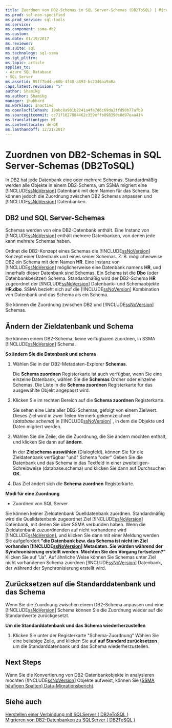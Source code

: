 ```yaml
---
title: Zuordnen von DB2-Schemas in SQL Server-Schemas (DB2ToSQL) | Microsoft Docs
ms.prod: sql-non-specified
ms.prod_service: sql-tools
ms.service: 
ms.component: ssma-db2
ms.custom: 
ms.date: 01/19/2017
ms.reviewer: 
ms.suite: sql
ms.technology: sql-ssma
ms.tgt_pltfrm: 
ms.topic: article
applies_to:
- Azure SQL Database
- SQL Server
ms.assetid: 05ff7bd4-e60b-4f48-a893-bc2346aa9a8a
caps.latest.revision: "5"
author: Shamikg
ms.author: Shamikg
manager: jhubbard
ms.workload: Inactive
ms.openlocfilehash: 19abc8a901b2241a4fa7d6c69da2ffd90b77afb9
ms.sourcegitcommit: cc71f1027884462c359effb898390c8d97eaa414
ms.translationtype: MT
ms.contentlocale: de-DE
ms.lasthandoff: 12/21/2017
---
```

# <a name="mapping-db2-schemas-to-sql-server-schemas-db2tosql"></a>Zuordnen von DB2-Schemas in SQL Server-Schemas (DB2ToSQL)
In DB2 hat jede Datenbank eine oder mehrere Schemas. Standardmäßig werden alle Objekte in einem DB2-Schema, um SSMA migriert eine [!INCLUDE[ssNoVersion](../../includes/ssnoversion_md.md)] Datenbank mit dem Namen für das Schema. Sie können jedoch die Zuordnung zwischen DB2 Schemas anpassen und [!INCLUDE[ssNoVersion](../../includes/ssnoversion_md.md)] Datenbanken.  
  
## <a name="db2-and-sql-server-schemas"></a>DB2 und SQL Server-Schemas  
Schemas werden von eine DB2-Datenbank enthält. Eine Instanz von [!INCLUDE[ssNoVersion](../../includes/ssnoversion_md.md)] enthält mehrere Datenbanken, von denen jede kann mehrere Schemas haben.  
  
Ordnet die DB2-Konzept eines Schemas die [!INCLUDE[ssNoVersion](../../includes/ssnoversion_md.md)] Konzept einer Datenbank und eines seiner Schemas. Z. B. möglicherweise DB2 ein Schema mit dem Namen **HR**. Eine Instanz von [!INCLUDE[ssNoVersion](../../includes/ssnoversion_md.md)] möglicherweise eine Datenbank namens **HR**, und innerhalb dieser Datenbank sind Schemas. Ein Schema ist die **Dbo** (oder Datenbankbesitzer) Schema. Standardmäßig wird der DB2-Schema **HR** zugeordnet der [!INCLUDE[ssNoVersion](../../includes/ssnoversion_md.md)] Datenbank- und Schemaobjekte **HR.dbo**. SSMA bezieht sich auf die [!INCLUDE[ssNoVersion](../../includes/ssnoversion_md.md)] Kombination von Datenbank und das Schema als ein Schema.  
  
Sie können die Zuordnung zwischen DB2 und [!INCLUDE[ssNoVersion](../../includes/ssnoversion_md.md)] Schemas.  
  
## <a name="modifying-the-target-database-and-schema"></a>Ändern der Zieldatenbank und Schema  
Sie können einem DB2-Schema, keine verfügbaren zuordnen, in SSMA [!INCLUDE[ssNoVersion](../../includes/ssnoversion_md.md)] Schema.  
  
**So ändern Sie die Datenbank und schema**  
  
1.  Wählen Sie in der DB2-Metadaten-Explorer **Schemas**.  
  
    Die **Schema zuordnen** Registerkarte ist auch verfügbar, wenn Sie eine einzelne Datenbank, wählen Sie die **Schemas** Ordner oder einzelne Schemas. Die Liste in die **Schema zuordnen** Registerkarte für das ausgewählte Objekt angepasst wird.  
  
2.  Klicken Sie im rechten Bereich auf die **Schema zuordnen** Registerkarte.  
  
    Sie sehen eine Liste aller DB2-Schemas, gefolgt von einem Zielwert. Dieses Ziel wird in zwei Teilen Vermerk gekennzeichnet (*database.schema*) in [!INCLUDE[ssNoVersion](../../includes/ssnoversion_md.md)] , in dem die Objekte und Daten migriert werden.  
  
3.  Wählen Sie die Zeile, die die Zuordnung, die Sie ändern möchten enthält, und klicken Sie dann auf **ändern**.  
  
    In der **Zielschema auswählen** (Dialogfeld), können Sie für die Zieldatenbank verfügbar "und" Schema "oder" Geben Sie die Datenbank und das Schema in das Textfeld in einer zweiteiligen-Schreibweise (database.schema) und klicken Sie dann auf Durchsuchen **OK**.  
  
4.  Das Ziel ändert sich die **Schema zuordnen** Registerkarte.  
  
**Modi für eine Zuordnung**  
  
-   Zuordnen von SQL Server  
  
Sie können keiner Zieldatenbank Quelldatenbank zuordnen. Standardmäßig wird die Quelldatenbank zugeordnet Ziel [!INCLUDE[ssNoVersion](../../includes/ssnoversion_md.md)] Datenbank, mit denen Sie über SSMA verbunden haben. Wenn die Zieldatenbank zuzuordnenden auf nicht vorhandene wird [!INCLUDE[ssNoVersion](../../includes/ssnoversion_md.md)], und klicken Sie dann mit einer Meldung werden Sie aufgefordert **"die Datenbank bzw. das Schema ist nicht im Ziel vorhanden [!INCLUDE[ssNoVersion](../../includes/ssnoversion_md.md)] Metadaten. Sie würden während der Synchronisierung erstellt werden. Möchten Sie den Vorgang fortsetzen?"** Klicken Sie auf "Ja". Auf ähnliche Weise können Sie Schemas unter Ziel nicht vorhandenen Schema zuordnen [!INCLUDE[ssNoVersion](../../includes/ssnoversion_md.md)] Datenbank, der während der Synchronisierung erstellt wird.  
  
## <a name="reverting-to-the-default-database-and-schema"></a>Zurücksetzen auf die Standarddatenbank und das Schema  
Wenn Sie die Zuordnung zwischen einem DB2-Schema anpassen und eine [!INCLUDE[ssNoVersion](../../includes/ssnoversion_md.md)] Schema können Sie die Zuordnung wieder auf die Standardwerte zurückgesetzt.  
  
**Um die Standarddatenbank und das Schema wiederherzustellen**  
  
1.  Klicken Sie unter der Registerkarte "Schema-Zuordnung" Wählen Sie eine beliebige Zeile, und klicken Sie auf **auf Standard zurücksetzen** , um die Standarddatenbank und das Schema wiederherzustellen.  
  
## <a name="next-steps"></a>Next Steps  
Wenn Sie die Konvertierung von DB2-Datenbankobjekte in analysieren möchten [!INCLUDE[ssNoVersion](../../includes/ssnoversion_md.md)] Objekte aufweist, können Sie [(SSMA häufigen Spalten) Data-Migrationsbericht](http://msdn.microsoft.com/en-us/bbfb9d88-5a98-4980-8d19-c5d78bd0d241).  
  
## <a name="see-also"></a>Siehe auch  
[Herstellen einer Verbindung mit SQLServer &#40; DB2eToSQL &#41;](../../ssma/db2/connecting-to-sql-server-db2etosql.md)  
[Migrieren von DB2-Datenbanken zu SQLServer &#40; DB2ToSQL &#41;](../../ssma/db2/migrating-db2-databases-to-sql-server-db2tosql.md)  
  

